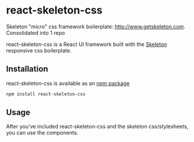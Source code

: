 # react-skeleton-css
Skeleton "micro" css framework boilerplate: http://www.getskeleton.com. Consolidated into 1 repo

react-skeleton-css is a React UI framework built with the [Skeleton](http://getskeleton.com) responsive css boilerplate.

## Installation

react-skeleton-css is available as an [npm package](https://www.npmjs.com/package/react-skeleton-css)

```sh
npm install react-skeleton-css
```

## Usage

After you've included react-skeleton-css and the skeleton css/stylesheets, you can use the components.
